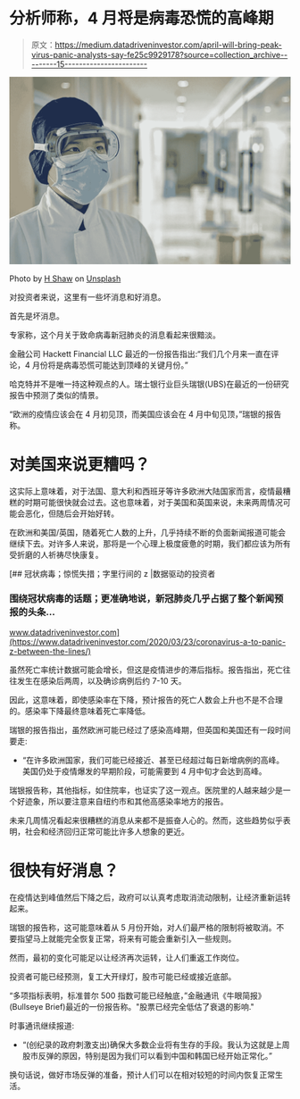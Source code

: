 # 分析师称，4 月将是病毒恐慌的高峰期

> 原文：<https://medium.datadriveninvestor.com/april-will-bring-peak-virus-panic-analysts-say-fe25c9929178?source=collection_archive---------15----------------------->

![](img/79fb62fa901840387cc2ceaf655233dd.png)

Photo by [H Shaw](https://unsplash.com/@hikeshaw?utm_source=unsplash&utm_medium=referral&utm_content=creditCopyText) on [Unsplash](https://unsplash.com/s/photos/nurses?utm_source=unsplash&utm_medium=referral&utm_content=creditCopyText)

对投资者来说，这里有一些坏消息和好消息。

首先是坏消息。

专家称，这个月关于致命病毒新冠肺炎的消息看起来很黯淡。

金融公司 Hackett Financial LLC 最近的一份报告指出:“我们几个月来一直在评论，4 月份将是病毒恐慌可能达到顶峰的关键月份。”

哈克特并不是唯一持这种观点的人。瑞士银行业巨头瑞银(UBS)在最近的一份研究报告中预测了类似的情景。

“欧洲的疫情应该会在 4 月初见顶，而美国应该会在 4 月中旬见顶，”瑞银的报告称。

# 对美国来说更糟吗？

这实际上意味着，对于法国、意大利和西班牙等许多欧洲大陆国家而言，疫情最糟糕的时期可能很快就会过去。这也意味着，对于美国和英国来说，未来两周情况可能会恶化，但随后会开始好转。

在欧洲和美国/英国，随着死亡人数的上升，几乎持续不断的负面新闻报道可能会继续下去。对许多人来说，那将是一个心理上极度疲惫的时期，我们都应该为所有受折磨的人祈祷尽快康复。

[](https://www.datadriveninvestor.com/2020/03/23/coronavirus-a-to-panic-z-between-the-lines/) [## 冠状病毒；惊慌失措；字里行间的 z |数据驱动的投资者

### 围绕冠状病毒的话题；更准确地说，新冠肺炎几乎占据了整个新闻预报的头条…

www.datadriveninvestor.com](https://www.datadriveninvestor.com/2020/03/23/coronavirus-a-to-panic-z-between-the-lines/) 

虽然死亡率统计数据可能会增长，但这是疫情进步的滞后指标。报告指出，死亡往往发生在感染后两周，以及确诊病例后约 7-10 天。

因此，这意味着，即使感染率在下降，预计报告的死亡人数会上升也不是不合理的。感染率下降最终意味着死亡率降低。

瑞银的报告指出，虽然欧洲可能已经过了感染高峰期，但英国和美国还有一段时间要走:

*   “在许多欧洲国家，我们可能已经接近、甚至已经超过每日新增病例的高峰。美国仍处于疫情爆发的早期阶段，可能需要到 4 月中旬才会达到高峰。

瑞银报告称，其他指标，如住院率，也证实了这一观点。医院里的人越来越少是一个好迹象，所以要注意来自纽约市和其他高感染率地方的报告。

未来几周情况看起来很糟糕的消息从来都不是振奋人心的。然而，这些趋势似乎表明，社会和经济回归正常可能比许多人想象的更近。

# 很快有好消息？

在疫情达到峰值然后下降之后，政府可以认真考虑取消流动限制，让经济重新运转起来。

瑞银的报告称，这可能意味着从 5 月份开始，对人们最严格的限制将被取消。不要指望马上就能完全恢复正常，将来有可能会重新引入一些规则。

然而，最初的变化可能足以让经济再次运转，让人们重返工作岗位。

投资者可能已经预测，复工大开绿灯，股市可能已经或接近底部。

“多项指标表明，标准普尔 500 指数可能已经触底，”金融通讯《牛眼简报》(Bullseye Brief)最近的一份报告称。"股票已经完全低估了衰退的影响."

时事通讯继续报道:

*   “(创纪录的政府刺激支出)确保大多数企业将有生存的手段。我认为这就是上周股市反弹的原因，特别是因为我们可以看到中国和韩国已经开始正常化。”

换句话说，做好市场反弹的准备，预计人们可以在相对较短的时间内恢复正常生活。